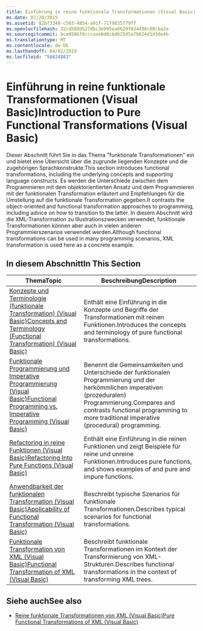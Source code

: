 ```yaml
---
title: Einführung in reine funktionale Transformationen (Visual Basic)
ms.date: 07/20/2015
ms.assetid: 82bf3348-c503-4854-a91f-71f9835779ff
ms.openlocfilehash: 32cd588d527dbc3e995ea8629f024498c80cba2a
ms.sourcegitcommit: bce0586f0cccaae6d6cbd625d5a7b824d1d3de4b
ms.translationtype: MT
ms.contentlocale: de-DE
ms.lasthandoff: 04/02/2019
ms.locfileid: "58824883"
---
```

# <a name="introduction-to-pure-functional-transformations-visual-basic"></a><span data-ttu-id="ec658-102">Einführung in reine funktionale Transformationen (Visual Basic)</span><span class="sxs-lookup"><span data-stu-id="ec658-102">Introduction to Pure Functional Transformations (Visual Basic)</span></span>
<span data-ttu-id="ec658-103">Dieser Abschnitt führt Sie in das Thema "funktionale Transformationen" ein und bietet eine Übersicht über die zugrunde liegenden Konzepte und die zugehörigen Sprachkonstrukte.</span><span class="sxs-lookup"><span data-stu-id="ec658-103">This section introduces functional transformations, including the underlying concepts and supporting language constructs.</span></span> <span data-ttu-id="ec658-104">Es werden die Unterschiede zwischen dem Programmieren mit dem objektorientierten Ansatz und dem Programmieren mit der funktionalen Transformation erläutert und Empfehlungen für die Umstellung auf die funktionale Transformation gegeben.</span><span class="sxs-lookup"><span data-stu-id="ec658-104">It contrasts the object-oriented and functional transformation approaches to programming, including advice on how to transition to the latter.</span></span> <span data-ttu-id="ec658-105">In diesem Abschnitt wird die XML-Transformation zu Illustrationszwecken verwendet, funktionale Transformationen können aber auch in vielen anderen Programmierszenarios verwendet werden.</span><span class="sxs-lookup"><span data-stu-id="ec658-105">Although functional transformations can be used in many programming scenarios, XML transformation is used here as a concrete example.</span></span>  
  
## <a name="in-this-section"></a><span data-ttu-id="ec658-106">In diesem Abschnitt</span><span class="sxs-lookup"><span data-stu-id="ec658-106">In This Section</span></span>  
  
|<span data-ttu-id="ec658-107">Thema</span><span class="sxs-lookup"><span data-stu-id="ec658-107">Topic</span></span>|<span data-ttu-id="ec658-108">Beschreibung</span><span class="sxs-lookup"><span data-stu-id="ec658-108">Description</span></span>|  
|-----------|-----------------|  
|[<span data-ttu-id="ec658-109">Konzepte und Terminologie (funktionale Transformation) (Visual Basic)</span><span class="sxs-lookup"><span data-stu-id="ec658-109">Concepts and Terminology (Functional Transformation) (Visual Basic)</span></span>](../../../../visual-basic/programming-guide/concepts/linq/concepts-and-terminology-functional-transformation.md)|<span data-ttu-id="ec658-110">Enthält eine Einführung in die Konzepte und Begriffe der Transformationen mit reinen Funktionen.</span><span class="sxs-lookup"><span data-stu-id="ec658-110">Introduces the concepts and terminology of pure functional transformations.</span></span>|  
|[<span data-ttu-id="ec658-111">Funktionale Programmierung und Imperative Programmierung (Visual Basic)</span><span class="sxs-lookup"><span data-stu-id="ec658-111">Functional Programming vs. Imperative Programming (Visual Basic)</span></span>](../../../../visual-basic/programming-guide/concepts/linq/functional-programming-vs-imperative-programming.md)|<span data-ttu-id="ec658-112">Benennt die Gemeinsamkeiten und Unterschiede der funktionalen Programmierung und der herkömmlichen imperativen (prozeduralen) Programmierung.</span><span class="sxs-lookup"><span data-stu-id="ec658-112">Compares and contrasts functional programming to more traditional imperative (procedural) programming.</span></span>|  
|[<span data-ttu-id="ec658-113">Refactoring in reine Funktionen (Visual Basic)</span><span class="sxs-lookup"><span data-stu-id="ec658-113">Refactoring Into Pure Functions (Visual Basic)</span></span>](../../../../visual-basic/programming-guide/concepts/linq/refactoring-into-pure-functions.md)|<span data-ttu-id="ec658-114">Enthält eine Einführung in die reinen Funktionen und zeigt Beispiele für reine und unreine Funktionen.</span><span class="sxs-lookup"><span data-stu-id="ec658-114">Introduces pure functions, and shows examples of and pure and impure functions.</span></span>|  
|[<span data-ttu-id="ec658-115">Anwendbarkeit der funktionalen Transformation (Visual Basic)</span><span class="sxs-lookup"><span data-stu-id="ec658-115">Applicability of Functional Transformation (Visual Basic)</span></span>](../../../../visual-basic/programming-guide/concepts/linq/applicability-of-functional-transformation.md)|<span data-ttu-id="ec658-116">Beschreibt typische Szenarios für funktionale Transformationen.</span><span class="sxs-lookup"><span data-stu-id="ec658-116">Describes typical scenarios for functional transformations.</span></span>|  
|[<span data-ttu-id="ec658-117">Funktionale Transformation von XML (Visual Basic)</span><span class="sxs-lookup"><span data-stu-id="ec658-117">Functional Transformation of XML (Visual Basic)</span></span>](../../../../visual-basic/programming-guide/concepts/linq/functional-transformation-of-xml.md)|<span data-ttu-id="ec658-118">Beschreibt funktionale Transformationen im Kontext der Transformierung von XML-Strukturen.</span><span class="sxs-lookup"><span data-stu-id="ec658-118">Describes functional transformations in the context of transforming XML trees.</span></span>|  
  
## <a name="see-also"></a><span data-ttu-id="ec658-119">Siehe auch</span><span class="sxs-lookup"><span data-stu-id="ec658-119">See also</span></span>

- [<span data-ttu-id="ec658-120">Reine funktionale Transformationen von XML (Visual Basic)</span><span class="sxs-lookup"><span data-stu-id="ec658-120">Pure Functional Transformations of XML (Visual Basic)</span></span>](../../../../visual-basic/programming-guide/concepts/linq/pure-functional-transformations-of-xml.md)
